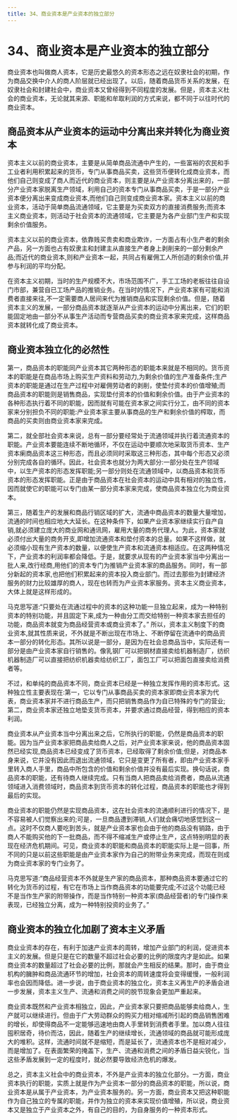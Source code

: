 ```yaml
---
title: 34、商业资本是产业资本的独立部分
---
```

# 34、商业资本是产业资本的独立部分

商业资本也叫做商人资本，它是历史最悠久的资本形态之远在奴隶社会的初期，作为商品交换中介人的商人阶层就已经出现了。以后，随着商品货币关系的发展，在奴隶社会和封建社会中，商业资本又曾经得到不同程度的发展。但是，资本主义杜会的商业资本，无论就其来源、职能和牟取利润的方式来说，都不同于以往时代的商业资本。

## 商品资本从产业资本的运动中分离出来并转化为商业资本

资本主义以前的商业资本，主要是从简单商品流通中产生的，一些富裕的农民和手工业者利用积累起来的货币，专门从事商品买卖，这些货币便转化成商业资本，而他们自己则变成了商人而近代的商业资本，则主要是从产业资本分离出来的，一部分产业资本家脱离生产领域，利用自己的资本专门从事商品买卖，于是一部分产业资本便分离出来变成商业资本,而他们自己则变成商业资本家。资本主义以前的商业资本，活动于简单商品流通领域，它主要是为买卖双方的直接消费服务;而资本主义商业资本，则活动于社会资本的流通领域，它主要是为各产业部门生产和实现剩余价值服务。

资本主义以前的商业资本，依靠贱买贵卖和商业欺诈，一方面占有小生产者的剩余产品，另一方面也占有奴隶主和封建主从直接生产者身上剥削来的一部分剩余产品;而近代的商业资本,则和产业资本一起，共同占有雇佣工人所创造的剩余价值,并参与利润的平均分配。

在资本主义初期，当时的生产规模不大，市场范围不广，手工工场的老板往往自设门市部，兼营自已工场产品的推销业务。在当时的情况下，产业资本家有可能和消费者直接来往,不一定需要商人居间来代为推销商品和实现剩余价值。但是，随着资本主义的发展，一部分商品资本就逐渐从产业资本的运动中分离出来，它们的职能固定地由一部分不从事生产活动而专营商品买卖的商业资本家来完成，这样商品资本就转化成了商业资本。

## 商业资本独立化的必然性

第一，商品资本的职能同产业资本其它两种形态的职能本来就是不相同的。货币资本的职能是在商品市场上购买生产资料和劳动力,为剩余价值的生产准备条件;生产资本的职能是通过在生产过程中对雇佣劳动者的剥削，使垫付资本的价值增殖;而商品资本的职能则是销售商品，实现垫付资本的价值和剩余价值。由于产业资本的各种形态执行着不同的职能，因而就有可能在资本家之间实行分工，由不同的资本家来分别担负不同的职能:产业资本家主要从事商品的生产和剩余价值的榨取，而商品的买卖则由商业资本家来完成。

第二，就全部社会资本来说，总有一部分要经常处于流通领域并执行着流通资本的职能。产业资本要能连续不断地循环，不仅在运动中要顺次地采取货币资本、生产资本瘌商品资本这三种形态，而且必须同时采取这三种形态，其中每个形态又必须分别完成各自的循环。因此，社会资本也就分为两大部分:一部分处在生产领域中，以生产资本的形态发挥职能;另一部分则处在流通领域中，以商品资本和货币资本的形态发挥职能。正是由于商品资本在社会资本的运动中具有相对的独立性，因而就使它的职能可以专门由某一部分资本家来完成，使商品资本独立化为商业资本。

第三，随着生产的发展和商品行销区域的扩大，流通中商品资本的数量大量增加，流通的时间也相应地大大延长。在这种条件下，如果产业资本家继续实行自产自销,就必须建立庞大的商业网和通讯网，雇用大量的商务代理人。为此，资本家就必须付出大量的商务开支,即增加流通资本和垫付资本的总量。如果不这样做，就必须缩小现有生产资本的数量，以便使生产资本和流通资本相适应。在这两种情况下，产业资本的利润率都会降低。于是，就要求从现有的产业资本家当中分离出一批人来,改行经商,用他们的资本专门为推销产业资本家的商品服务。同时，有一部分新起的资本家,也把他们积累起来的资本投入商业部门。而过去那些为封建经济服务的财力比较雄厚的商人，现在也转而为产业资本家服务。资本主义商业资本，大体上就是这样形成的。

马克思写道:“只要处在流通过程中的资本的这种功能一旦独立起来，成为一种特别资本的特别功能，并且固定下来,成为一种由分工而交给特别一种资本家去担任的功能，商品资本就变为商品经营资本或商业资本了。”
所以，资本主义制度下的商业资本,就其性质来说，不外就是不断出现在市场上、不断停留在流通中的商品资本一部分的转化形态。其所以说是一部分，是因为在社会总商品当中，实际还有一部分是由产业资本家自行销售的。像乳钢厂可以把钢材直接卖给机器制造厂，纺织机器制造厂可以直接把纺织机器卖给纺织工厂，面包工厂可以把面包直接卖给消费者等。

不过，和单纯的商品资本不同，商业资本已经是一种独立发挥作用的资本形式。这种独立性主要表现在:第一，它以专门从事商品买卖的资本家即商业资本家为代表，商业资本家并不进行商品生产，而只把销售商品作为自已特殊的专门的营业;第二，商业资本家还独立地垫支货币资本，并要求通过商品经营，得到相应的资本利润。

商业资本从产业资本当中分离出来之后，它所执行的职能，仍然是商品资本的职能。因为当产业资本家把商品卖给商人之后，对产业资本家来说，他的商品资本固然已经实现,商品资本已经变成了货币资本，已经取得了剩余价值;但是，对商品本身来说，它并没有因此而退出流通领域，它只是变更了所有者，即由产业资本家手里转入商人手里，商品中所包含的价值和剩余价值并没有最后实现。换句话说，商品资本的职能，还有待商人继续完成。只有当商人把商品卖给消费者，商品从流通领域进入消费领域时，商品资本到货币资本的转化过程，商品资本的职能也才得到最后的实现。

商业资本的职能仍然是实现商品资本，这在社会资本的流通顺利进行的情况下，是不容易被人们觉察出来的;可是，一旦商品遭到滞销,人们就会痛切地感觉到这一点。这时不仅商人要吃到苦头，就是产业资本家也会由于他的商品没有销路，由于商人不能购买他的下一批商品，而不得不缩减生产或停止生产，这点特别明显的表现在经济危机期间。可见，商业资本的职能和商品资本的职能实际上是一回事，所不同的只是以前这些职能是由产业资本家作为自己的附带业务来完成，而现在则成为商业资本家的专门业务了。

马克思写道:“商品经营资本不外就是生产家的商品资本，那种商品资本要通过它的转化为货币的过程，有它在市场上当作商品资本的功能要完成;不过这个功能已经不是当作生产家的附带操作，而是当作特别一种资本家(商品经营者)的专门操作来表现，已经独立分离，成为一种特别投资的业务了。”

## 商业资本的独立化加剧了资本主义矛盾

商业业资本的存在，有利于加速产业资本的周转，增加产业部门的利润，促进资本主义的发展。但是只是在它的数量不超过社会必要的比例的限度内才是如此。如果商业资本的数量超过了社会必要的比例，那就会产生相反的结果。那时，由于商业机构的臃肿和商品流通环节的增加，社会资本的周转速度将会变得缓慢，一般利润率也会因而降低。进一步说，由于商业资本的独立化，资本主义再生产的矛盾会进一步发展，资本主义生产、流通和消费之间的脱节现象会更加严重起来。

商业资本既然和产业资本相独立，因此，产业资本家只要把商品能够卖给商人，生产就可以继续进行。但由于广大劳动群众的购买力相对缩减所引起的商品销售困难的增长，却使得商品不一定能够迅速地由商人手里转到消费者手里。加以商人往往囤积居奇，待价而沽，因此，随着生产的继续增长，流通领域的商品就可能形成庞大的堆积。这样，流通时间就不是缩短，而是延长了，流通资本也不是相对减少，而是增加了。在表面繁荣的掩盖下，生产、流通和消费之间的矛盾日益尖锐化，当这些矛盾发展到一定的程度时，就必然要导致经济危机的爆发。

总之，资本主义社会中的商业资本，不外是产业资本的独立化部分。一方面，商业资本执行的职能，实质上就是作为产业资本一部分的商品资本的职能，所以说，商业资本是从属于产业资本，为产业资本服务的。另一方面，商业资本又把这种职能作为自己独立的专属的职能，并作为独立的资本来实现价值增殖，所以说，商业资本又是独立于产业资本之外，有自己的目的，为自身服务的一种资本形式。